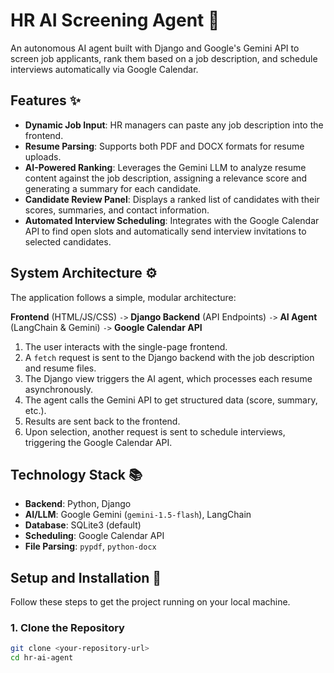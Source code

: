# HR AI Screening Agent 🤖

An autonomous AI agent built with Django and Google's Gemini API to screen job applicants, rank them based on a job description, and schedule interviews automatically via Google Calendar.

## Features ✨

* **Dynamic Job Input**: HR managers can paste any job description into the frontend.
* **Resume Parsing**: Supports both PDF and DOCX formats for resume uploads.
* **AI-Powered Ranking**: Leverages the Gemini LLM to analyze resume content against the job description, assigning a relevance score and generating a summary for each candidate.
* **Candidate Review Panel**: Displays a ranked list of candidates with their scores, summaries, and contact information.
* **Automated Interview Scheduling**: Integrates with the Google Calendar API to find open slots and automatically send interview invitations to selected candidates.

## System Architecture ⚙️

The application follows a simple, modular architecture:

**Frontend** (HTML/JS/CSS) `->` **Django Backend** (API Endpoints) `->` **AI Agent** (LangChain & Gemini) `->` **Google Calendar API**

1.  The user interacts with the single-page frontend.
2.  A `fetch` request is sent to the Django backend with the job description and resume files.
3.  The Django view triggers the AI agent, which processes each resume asynchronously.
4.  The agent calls the Gemini API to get structured data (score, summary, etc.).
5.  Results are sent back to the frontend.
6.  Upon selection, another request is sent to schedule interviews, triggering the Google Calendar API.



## Technology Stack 📚

* **Backend**: Python, Django
* **AI/LLM**: Google Gemini (`gemini-1.5-flash`), LangChain
* **Database**: SQLite3 (default)
* **Scheduling**: Google Calendar API
* **File Parsing**: `pypdf`, `python-docx`

## Setup and Installation 🚀

Follow these steps to get the project running on your local machine.

### 1. Clone the Repository
```bash
git clone <your-repository-url>
cd hr-ai-agent